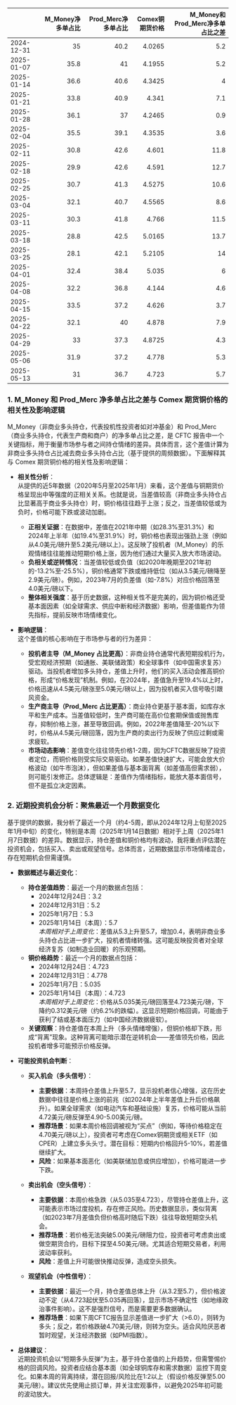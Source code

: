 |            |   M_Money净多单占比 |   Prod_Merc净多单占比 |   Comex铜期货价格 |   M_Money和Prod_Merc净多单占比之差 |
|:-----------|--------------------:|----------------------:|------------------:|-----------------------------------:|
| 2024-12-31 |                35   |                  40.2 |            4.0265 |                                5.2 |
| 2025-01-07 |                35.8 |                  41   |            4.1955 |                                5.2 |
| 2025-01-14 |                36.6 |                  40.6 |            4.3425 |                                4   |
| 2025-01-21 |                33.8 |                  40.9 |            4.341  |                                7.1 |
| 2025-01-28 |                36.1 |                  37   |            4.2465 |                                0.9 |
| 2025-02-04 |                35.5 |                  39.1 |            4.3535 |                                3.6 |
| 2025-02-11 |                30.8 |                  42.6 |            4.601  |                               11.8 |
| 2025-02-18 |                29.9 |                  42.6 |            4.591  |                               12.7 |
| 2025-02-25 |                30.7 |                  41.3 |            4.5275 |                               10.6 |
| 2025-03-04 |                32.1 |                  40.7 |            4.5565 |                                8.6 |
| 2025-03-11 |                30.3 |                  41.8 |            4.766  |                               11.5 |
| 2025-03-18 |                28.8 |                  42.5 |            5.0165 |                               13.7 |
| 2025-03-25 |                28.1 |                  42.1 |            5.2105 |                               14   |
| 2025-04-01 |                32.4 |                  38.4 |            5.035  |                                6   |
| 2025-04-08 |                32.2 |                  36.8 |            4.144  |                                4.6 |
| 2025-04-15 |                33.5 |                  37.2 |            4.626  |                                3.7 |
| 2025-04-22 |                32.1 |                  40   |            4.878  |                                7.9 |
| 2025-04-29 |                33   |                  37.3 |            4.8725 |                                4.3 |
| 2025-05-06 |                31.9 |                  37.2 |            4.778  |                                5.3 |
| 2025-05-13 |                31   |                  36.7 |            4.723  |                                5.7 |![图](interest_exchange.png)

### 1. M_Money 和 Prod_Merc 净多单占比之差与 Comex 期货铜价格的相关性及影响逻辑

M_Money（非商业多头持仓，代表投机性投资者如对冲基金）和 Prod_Merc（商业多头持仓，代表生产商和商户）的净多单占比之差，是 CFTC 报告中一个关键指标，用于衡量市场参与者之间持仓情绪的差异。具体而言，这个差值计算为非商业多头持仓占比减去商业多头持仓占比（基于提供的周频数据）。下面解释其与 Comex 期货铜价格的相关性及影响逻辑：

- **相关性分析**：  
  从提供的近5年数据（2020年5月至2025年1月）来看，这个差值与铜期货价格呈现出中等强度的正相关关系。也就是说，当差值较高（非商业多头持仓占比显著高于商业多头持仓）时，铜价格往往趋于上涨；反之，当差值较低或为负时，价格可能下跌或波动加剧。  
  - **正相关证据**：在数据中，差值在2021年中期（如28.3%至31.3%）和2024年上半年（如19.4%至31.9%）时，铜价格也表现出强劲上涨（例如从4.0美元/磅升至5.2美元/磅以上）。这反映了投机者（M_Money）的乐观情绪往往能推动短期价格上涨，因为他们通过大量买入放大市场波动。  
  - **负相关或逆转情况**：当差值较低或负值（如2020年晚期至2021年初的-13.2%至-25.5%），铜价格通常下跌或维持低位（如从3.5美元/磅降至2.9美元/磅）。例如，2023年7月的负差值（如-7.8%）对应价格回落至4.0美元/磅以下。  
  - **整体相关强度**：基于历史数据，这种相关性不是完美的，因为铜价格还受基本面因素（如全球需求、供应中断和经济数据）影响，但差值能作为领先指标，提前反映市场情绪变化。

- **影响逻辑**：  
  这个差值的核心影响在于市场参与者的行为差异：  
  - **投机者主导（M_Money 占比更高）**：非商业持仓通常代表短期投机行为，受宏观经济预期（如通胀、美联储政策）和全球事件（如中国需求复苏）驱动。当投机者增加多头持仓，差值上升时，他们的买入活动会推高铜价格，形成“价格发现”机制。例如，在2024年，差值急升至19.4%以上时，价格迅速从4.5美元/磅涨至5.0美元/磅以上，因为投机者买入信号吸引跟风资金。  
  - **生产商主导（Prod_Merc 占比更高）**：商业持仓更基于基本面，如库存水平和生产成本。当差值较低时，生产商可能在高价位套期保值或抛售库存，抑制价格上涨，甚至导致回调。例如，2022年差值降至-20%以下时，价格从4.5美元/磅回落，因为生产商的卖出行为反映了供应过剩或需求疲软。  
  - **市场动态影响**：差值变化往往领先价格1-2周，因为CFTC数据反映了投资者定位，而铜价格则受实际交易驱动。如果差值快速扩大，可能会放大价格波动（如牛市泡沫），但如果差值与基本面背离（如差值高但需求弱），则可能引发修正。总体逻辑是：差值作为情绪指标，能放大基本面信号，但不是孤立决定因素。

### 2. 近期投资机会分析：聚焦最近一个月数据变化

基于提供的数据，我分析了最近一个月（约4-5周，即从2024年12月上旬至2025年1月中旬）的变化，特别是本周（2025年1月14日数据）相对于上周（2025年1月7日数据）的差异。数据显示，持仓差值和铜价格均有波动，我将重点评估潜在投资机会，包括买入、卖出或观望信号。总体而言，近期数据显示市场情绪混合，存在短期机会但需谨慎。

- **数据概述与最近变化**：  
  - **持仓差值趋势**：最近一个月的数据点包括：  
    - 2024年12月24日：3.2  
    - 2024年12月31日：5.2  
    - 2025年1月7日：5.3  
    - 2025年1月14日（本周）：5.7  
    *本周相对于上周变化*：差值从5.3上升至5.7，增加0.4，表明非商业多头持仓占比进一步扩大，投机者情绪转强。这可能反映投资者对全球经济复苏（如制造业回暖）的乐观预期。  
  - **铜价格趋势**：最近一个月的数据点包括：  
    - 2024年12月24日：4.723  
    - 2024年12月31日：4.778  
    - 2025年1月7日：5.035  
    - 2025年1月14日（本周）：4.723  
    *本周相对于上周变化*：价格从5.035美元/磅回落至4.723美元/磅，下降约0.312美元/磅（约6.2%的跌幅）。这显示短期价格回调，可能由于获利了结或基本面压力（如中国经济数据疲软）。  
  - **关键观察**：持仓差值在本周上升（多头情绪增强），但铜价格却下跌，形成“背离”现象。这种背离可能暗示潜在逆转机会——差值领先价格，因此投机者增多可能预示价格反弹。

- **可能投资机会判断**：  
  - **买入机会（多头信号）**：  
    - **主要依据**：本周持仓差值上升至5.7，显示投机者信心增强，这在历史数据中往往是价格上涨的前兆（如2024年上半年差值上升后价格飙升）。如果全球需求（如电动汽车和基础设施）复苏，价格可能从当前4.72美元/磅反弹至4.90-5.00美元/磅。  
    - **推荐场景**：如果本周价格回调被视为“买点”（例如，等待价格稳定在4.70美元/磅以上），投资者可考虑在Comex铜期货或相关ETF（如CPER）上建立多头头寸。潜在目标：短期内价格回升5-10%，若差值继续扩大。  
    - **风险**：如果基本面恶化（如美联储加息或供应增加），价格可能进一步下跌。  

  - **卖出机会（空头信号）**：  
    - **主要依据**：本周价格急跌（从5.035至4.723），尽管持仓差值上升，这可能表示市场过度投机，存在修正风险。历史数据显示，类似背离（如2023年7月差值负但价格高时随后下跌）往往导致短期空头机会。  
    - **推荐场景**：若价格无法突破5.00美元/磅阻力位，投资者可考虑卖出或做空期货合约，目标下探至4.50美元/磅。尤其适合短期交易者，利用波动率获利。  
    - **风险**：差值上升可能很快推动反弹，造成空头损失。  

  - **观望机会（中性信号）**：  
    - **主要依据**：最近一个月，持仓差值总体上升（从3.2至5.7），但价格波动不定（从4.723起伏至5.035再回落），显示市场不确定性（如地缘政治事件影响）。这不是强烈信号，而是需要更多数据确认。  
    - **推荐场景**：如果下周CFTC报告显示差值进一步扩大（>6.0），则转为多头；反之，若价格跌破4.70美元/磅，则转为空头。适合风险厌恶者暂时观望，关注经济数据（如PMI指数）。  

- **总体建议**：  
  近期投资机会以“短期多头反弹”为主，基于持仓差值的上升趋势，但需警惕价格的回调风险。投资者应结合基本面（如全球铜库存和需求数据）监控下周变化。如果本周的背离持续，潜在回报/风险比在1:2以上（假设价格反弹至5.00美元/磅）。建议优先使用止损订单，并关注宏观事件，以避免2025年初可能的波动放大。
